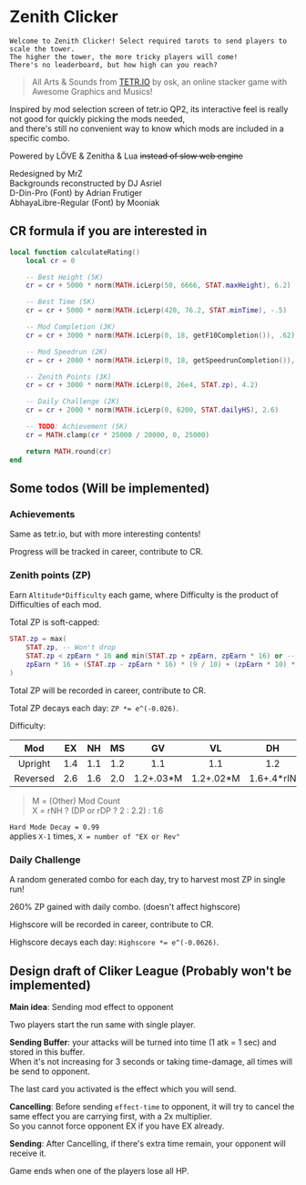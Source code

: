 # Zenith Clicker

    Welcome to Zenith Clicker! Select required tarots to send players to scale the tower.  
    The higher the tower, the more tricky players will come!  
    There's no leaderboard, but how high can you reach?

> All Arts & Sounds from [TETR.IO](https://tetr.io) by osk, an online stacker game with Awesome Graphics and Musics!

Inspired by mod selection screen of tetr.io QP2, its interactive feel is really not good for quickly picking the mods needed,  
and there's still no convenient way to know which mods are included in a specific combo.

Powered by LÖVE & Zenitha & Lua ~~instead of slow web engine~~

Redesigned by MrZ  
Backgrounds reconstructed by DJ Asriel  
D-Din-Pro (Font) by Adrian Frutigеr  
AbhayaLibre-Regular (Font) by Mooniak

## CR formula if you are interested in

```lua
local function calculateRating()
    local cr = 0

    -- Best Height (5K)
    cr = cr + 5000 * norm(MATH.icLerp(50, 6666, STAT.maxHeight), 6.2)

    -- Best Time (5K)
    cr = cr + 5000 * norm(MATH.icLerp(420, 76.2, STAT.minTime), -.5)

    -- Mod Completion (3K)
    cr = cr + 3000 * norm(MATH.icLerp(0, 18, getF10Completion()), .62)

    -- Mod Speedrun (2K)
    cr = cr + 2000 * norm(MATH.icLerp(0, 18, getSpeedrunCompletion()), .62)

    -- Zenith Points (3K)
    cr = cr + 3000 * norm(MATH.icLerp(0, 26e4, STAT.zp), 4.2)

    -- Daily Challenge (2K)
    cr = cr + 2000 * norm(MATH.icLerp(0, 6200, STAT.dailyHS), 2.6)

    -- TODO: Achievement (5K)
    cr = MATH.clamp(cr * 25000 / 20000, 0, 25000)

    return MATH.round(cr)
end
```

## Some todos (Will be implemented)

### Achievements

Same as tetr.io, but with more interesting contents!

Progress will be tracked in career, contribute to CR.

### Zenith points (ZP)

Earn `Altitude*Difficulty` each game, where Difficulty is the product of Difficulties of each mod.

Total ZP is soft-capped:
```lua
STAT.zp = max(
    STAT.zp, -- Won't drop
    STAT.zp < zpEarn * 16 and min(STAT.zp + zpEarn, zpEarn * 16) or -- Gain full before 16*zpGain
    zpEarn * 16 + (STAT.zp - zpEarn * 16) * (9 / 10) + (zpEarn * 10) * (1 / 10) -- Slower from 16*zpGain, slower and slower when getting close to the hard-cap (26*zpGain)
)
```

Total ZP will be recorded in career, contribute to CR.

Total ZP decays each day: `ZP *= e^(-0.026)`.

Difficulty:

|   Mod    |  EX   |  NH   |  MS   |    GV     |    VL     |     DH     |  IN   |  AS   |     DP     |
| :------: | :---: | :---: | :---: | :-------: | :-------: | :--------: | :---: | :---: | :--------: |
| Upright  |  1.4  |  1.1  |  1.2  |    1.1    |    1.1    |    1.2     |  1.1  | 0.85  |    0.95    |
| Reversed |  2.6  |  1.6  |  2.0  | 1.2+.03*M | 1.2+.02*M | 1.6+.4*rIN |   X   |  1.1  | 2.2-.6*rEX |

> M = (Other) Mod Count  
> X = rNH ? (DP or rDP ? 2 : 2.2) : 1.6

`Hard Mode Decay = 0.99`  
applies `X-1` times, `X = number of "EX or Rev"`

### Daily Challenge

A random generated combo for each day, try to harvest most ZP in single run!

260% ZP gained with daily combo. (doesn't affect highscore)

Highscore will be recorded in career, contribute to CR.

Highscore decays each day: `Highscore *= e^(-0.0626)`.

## Design draft of Cliker League (Probably won't be implemented)

**Main idea**: Sending mod effect to opponent

Two players start the run same with single player.

**Sending Buffer**: your attacks will be turned into time (1 atk = 1 sec) and stored in this buffer.  
When it's not increasing for 3 seconds or taking time-damage, all times will be send to opponent.

The last card you activated is the effect which you will send.

**Cancelling**: Before sending `effect-time` to opponent, it will try to cancel the same effect you are carrying first, with a 2x multiplier.  
So you cannot force opponent EX if you have EX already.

**Sending**: After Cancelling, if there's extra time remain, your opponent will receive it.

Game ends when one of the players lose all HP.
